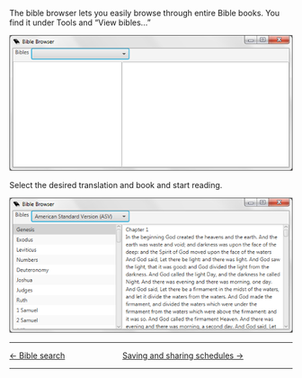 The bible browser lets you easily browse through entire Bible books. You
find it under Tools and “View bibles...”

![](Quelea_manual-e-070.png)

Select the desired translation and book and start reading.

![](Quelea_manual-e-071.png)

-----



[← Bible search](Bible_search "Bible search") &nbsp;&nbsp;&nbsp;&nbsp;&nbsp;&nbsp;&nbsp;&nbsp;&nbsp;&nbsp;&nbsp;&nbsp;&nbsp;&nbsp;&nbsp;&nbsp;&nbsp;&nbsp;&nbsp;&nbsp;&nbsp;&nbsp;&nbsp;&nbsp;
[Saving and sharing schedules
→](Saving_and_sharing_schedules "Saving and sharing schedules")

---
